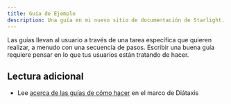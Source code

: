 ```yaml
---
title: Guía de Ejemplo
description: Una guía en mi nuevo sitio de documentación de Starlight.
---
```


Las guías llevan al usuario a través de una tarea específica que quieren realizar, a menudo con una secuencia de pasos.
Escribir una buena guía requiere pensar en lo que tus usuarios están tratando de hacer.

## Lectura adicional

- Lee [acerca de las guías de cómo hacer](https://diataxis.fr/how-to-guides/) en el marco de Diátaxis
